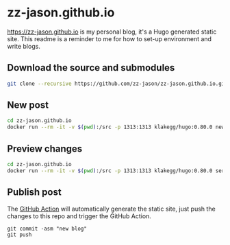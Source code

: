 # zz-jason.github.io

https://zz-jason.github.io is my personal blog, it's a Hugo generated static site. This readme is a reminder to me for how to set-up environment and write blogs.

## Download the source and submodules

```sh
git clone --recursive https://github.com/zz-jason/zz-jason.github.io.git
```

## New post

```sh
cd zz-jason.github.io
docker run --rm -it -v $(pwd):/src -p 1313:1313 klakegg/hugo:0.80.0 new posts/your-post-name.md
```

## Preview changes

```sh
cd zz-jason.github.io
docker run --rm -it -v $(pwd):/src -p 1313:1313 klakegg/hugo:0.80.0 server
```

## Publish post

The [GitHub Action](https://github.com/zz-jason/zz-jason.github.io/blob/master/.github/workflows/gh-pages.yml) will automatically generate the static site, just push the changes to this repo and trigger the GitHub Action.

```
git commit -asm "new blog"
git push
```
